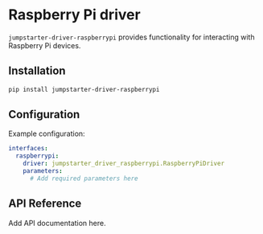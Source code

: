 # Raspberry Pi driver

`jumpstarter-driver-raspberrypi` provides functionality for interacting with Raspberry Pi devices.

## Installation

```bash
pip install jumpstarter-driver-raspberrypi
```

## Configuration

Example configuration:

```yaml
interfaces:
  raspberrypi:
    driver: jumpstarter_driver_raspberrypi.RaspberryPiDriver
    parameters:
      # Add required parameters here
```

## API Reference

Add API documentation here.
